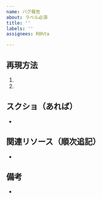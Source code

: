 ```yaml
---
name: バグ報告
about: ラベル必須
title: ''
labels: ''
assignees: ROhta

---
```

## 再現方法

1.
1.

## スクショ（あれば）

-

## 関連リソース（順次追記）

-

## 備考

-